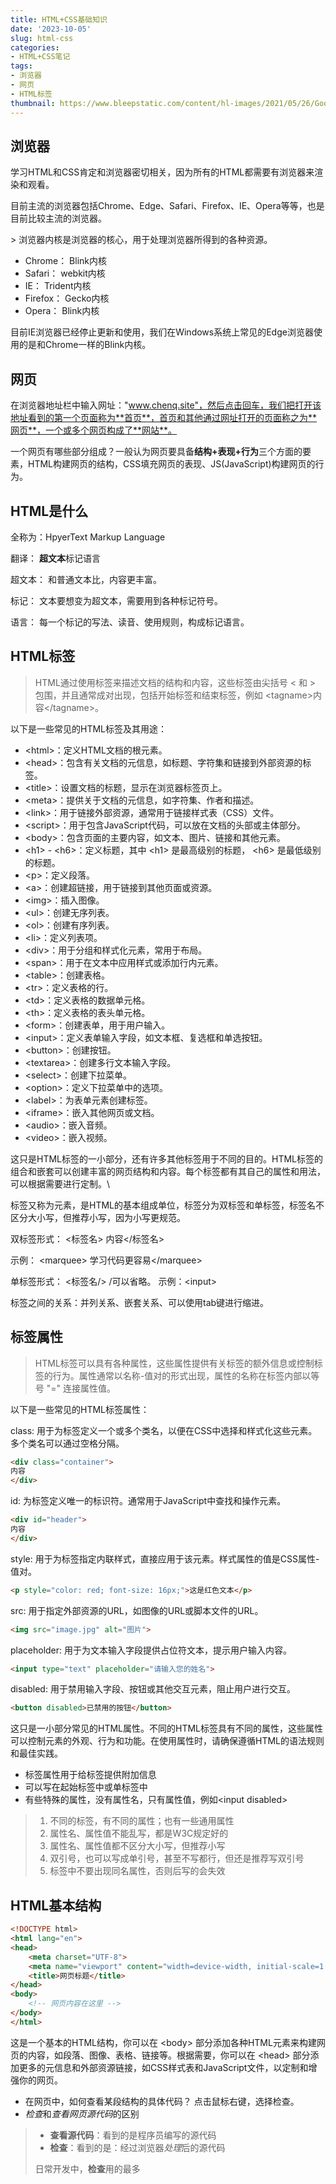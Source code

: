 ```yaml
---
title: HTML+CSS基础知识
date: '2023-10-05'
slug: html-css
categories:
- HTML+CSS笔记
tags:
- 浏览器
- 网页
- HTML标签
thumbnail: https://www.bleepstatic.com/content/hl-images/2021/05/26/Google___Chrome.jpg
---
```


## 浏览器

学习HTML和CSS肯定和浏览器密切相关，因为所有的HTML都需要有浏览器来渲染和观看。

目前主流的浏览器包括Chrome、Edge、Safari、Firefox、IE、Opera等等，也是目前比较主流的浏览器。

\> 浏览器内核是浏览器的核心，用于处理浏览器所得到的各种资源。

- Chrome： Blink内核
- Safari： webkit内核
- IE： Trident内核
- Firefox： Gecko内核
- Opera： Blink内核

目前IE浏览器已经停止更新和使用，我们在Windows系统上常见的Edge浏览器使用的是和Chrome一样的Blink内核。

## 网页

在浏览器地址栏中输入网址："www.chenq.site"，然后点击回车，我们把打开该地址看到的第一个页面称为**首页**，首页和其他通过网址打开的页面称之为**网页**，一个或多个网页构成了**网站**。

一个网页有哪些部分组成？一般认为网页要具备**结构+表现+行为**三个方面的要素，HTML构建网页的结构，CSS填充网页的表现、JS(JavaScript)构建网页的行为。


## HTML是什么

全称为：HpyerText Markup Language

翻译： **超文本**标记语言

超文本： 和普通文本比，内容更丰富。

标记： 文本要想变为超文本，需要用到各种标记符号。

语言： 每一个标记的写法、读音、使用规则，构成标记语言。



## HTML标签

> HTML通过使用标签来描述文档的结构和内容，这些标签由尖括号 \< 和 \> 包围，并且通常成对出现，包括开始标签和结束标签，例如 \<tagname\>内容\<\/tagname\>。

以下是一些常见的HTML标签及其用途：

- \<html\>：定义HTML文档的根元素。
- \<head\>：包含有关文档的元信息，如标题、字符集和链接到外部资源的标签。
- \<title\>：设置文档的标题，显示在浏览器标签页上。
- \<meta\>：提供关于文档的元信息，如字符集、作者和描述。
- \<link\>：用于链接外部资源，通常用于链接样式表（CSS）文件。
- \<script\>：用于包含JavaScript代码，可以放在文档的头部或主体部分。
- \<body\>：包含页面的主要内容，如文本、图片、链接和其他元素。
- \<h1\> - \<h6\>：定义标题，其中  \<h1\> 是最高级别的标题， \<h6\> 是最低级别的标题。
- \<p\>：定义段落。
- \<a\>：创建超链接，用于链接到其他页面或资源。
- \<img\>：插入图像。
- \<ul\>：创建无序列表。
- \<ol\>：创建有序列表。
- \<li\>：定义列表项。
- \<div\>：用于分组和样式化元素，常用于布局。
- \<span\>：用于在文本中应用样式或添加行内元素。
- \<table\>：创建表格。
- \<tr\>：定义表格的行。
- \<td\>：定义表格的数据单元格。
- \<th\>：定义表格的表头单元格。
- \<form\>：创建表单，用于用户输入。
- \<input\>：定义表单输入字段，如文本框、复选框和单选按钮。
- \<button\>：创建按钮。
- \<textarea\>：创建多行文本输入字段。
- \<select\>：创建下拉菜单。
- \<option\>：定义下拉菜单中的选项。
- \<label\>：为表单元素创建标签。
- \<iframe\>：嵌入其他网页或文档。
- \<audio\>：嵌入音频。
- \<video\>：嵌入视频。

这只是HTML标签的一小部分，还有许多其他标签用于不同的目的。HTML标签的组合和嵌套可以创建丰富的网页结构和内容。每个标签都有其自己的属性和用法，可以根据需要进行定制。\

标签又称为元素，是HTML的基本组成单位，标签分为双标签和单标签，标签名不区分大小写，但推荐小写，因为小写更规范。

双标签形式： \<标签名\> 内容\<\/标签名>

示例： \<marquee\> 学习代码更容易\<\/marquee\>

单标签形式： \<标签名\/\> \/可以省略。 示例：\<input\>

标签之间的关系：并列关系、嵌套关系、可以使用tab键进行缩进。

## 标签属性

> HTML标签可以具有各种属性，这些属性提供有关标签的额外信息或控制标签的行为。属性通常以名称-值对的形式出现，属性的名称在标签内部以等号 "=" 连接属性值。

以下是一些常见的HTML标签属性：

class: 用于为标签定义一个或多个类名，以便在CSS中选择和样式化这些元素。多个类名可以通过空格分隔。

```html
<div class="container">
内容
</div>
```
id: 为标签定义唯一的标识符。通常用于JavaScript中查找和操作元素。

```html
<div id="header">
内容
</div>
```

style: 用于为标签指定内联样式，直接应用于该元素。样式属性的值是CSS属性-值对。

```html
<p style="color: red; font-size: 16px;">这是红色文本</p>
```

src: 用于指定外部资源的URL，如图像的URL或脚本文件的URL。

```html
<img src="image.jpg" alt="图片">
```

placeholder: 用于为文本输入字段提供占位符文本，提示用户输入内容。

```html
<input type="text" placeholder="请输入您的姓名">
```
disabled: 用于禁用输入字段、按钮或其他交互元素，阻止用户进行交互。

```html
<button disabled>已禁用的按钮</button>
```
这只是一小部分常见的HTML属性。不同的HTML标签具有不同的属性，这些属性可以控制元素的外观、行为和功能。在使用属性时，请确保遵循HTML的语法规则和最佳实践。

- 标签属性用于给标签提供附加信息
- 可以写在起始标签中或单标签中
- 有些特殊的属性，没有属性名，只有属性值，例如\<input disabled\>

> 1. 不同的标签，有不同的属性；也有一些通用属性
> 1. 属性名、属性值不能乱写，都是W3C规定好的
> 1. 属性名、属性值都不区分大小写，但推荐小写
> 1. 双引号，也可以写成单引号，甚至不写都行，但还是推荐写双引号
> 1. 标签中不要出现同名属性，否则后写的会失效


## HTML基本结构

```html
<!DOCTYPE html>
<html lang="en">
<head>
    <meta charset="UTF-8">
    <meta name="viewport" content="width=device-width, initial-scale=1.0">
    <title>网页标题</title>
</head>
<body>
    <!-- 网页内容在这里 -->
</body>
</html>
```

这是一个基本的HTML结构，你可以在 \<body\> 部分添加各种HTML元素来构建网页的内容，如段落、图像、表格、链接等。根据需要，你可以在 \<head\> 部分添加更多的元信息和外部资源链接，如CSS样式表和JavaScript文件，以定制和增强你的网页。

- 在网页中，如何查看某段结构的具体代码？  点击鼠标右键，选择检查。
- *检查*和*查看网页源代码*的区别

> - **查看源代码**：看到的是程序员编写的源代码
> - **检查**：看到的是：经过浏览器*处理*后的源代码
> 
> 日常开发中，**检查**用的最多



